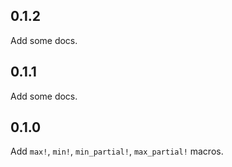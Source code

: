 ## 0.1.2

Add some docs.

## 0.1.1

Add some docs.

## 0.1.0

Add `max!`, `min!`, `min_partial!`, `max_partial!` macros.